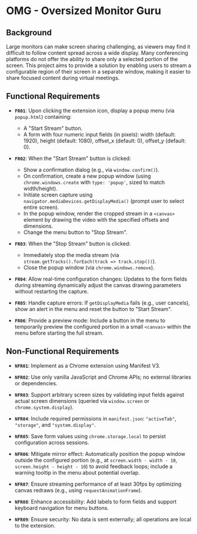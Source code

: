 # OMG - Oversized Monitor Guru

## Background

Large monitors can make screen sharing challenging, as viewers may find it difficult to follow content spread across a wide display. Many conferencing platforms do not offer the ability to share only a selected portion of the screen. This project aims to provide a solution by enabling users to stream a configurable region of their screen in a separate window, making it easier to share focused content during virtual meetings.

## Functional Requirements

- **`FR01`**: Upon clicking the extension icon, display a popup menu (via `popup.html`) containing:
  - A "Start Stream" button.
  - A form with four numeric input fields (in pixels): width (default: 1920), height (default: 1080), offset_x (default: 0), offset_y (default: 0).

- **`FR02`**: When the "Start Stream" button is clicked:
  - Show a confirmation dialog (e.g., via `window.confirm()`).
  - On confirmation, create a new popup window (using `chrome.windows.create` with `type: 'popup'`, sized to match width/height).
  - Initiate screen capture using `navigator.mediaDevices.getDisplayMedia()` (prompt user to select entire screen).
  - In the popup window, render the cropped stream in a `<canvas>` element by drawing the video with the specified offsets and dimensions.
  - Change the menu button to "Stop Stream".

- **`FR03`**: When the "Stop Stream" button is clicked:
  - Immediately stop the media stream (via `stream.getTracks().forEach(track => track.stop())`).
  - Close the popup window (via `chrome.windows.remove`).

- **`FR04`**: Allow real-time configuration changes: Updates to the form fields during streaming dynamically adjust the canvas drawing parameters without restarting the capture.

- **`FR05`**: Handle capture errors: If `getDisplayMedia` fails (e.g., user cancels), show an alert in the menu and reset the button to "Start Stream".

- **`FR06`**: Provide a preview mode: Include a button in the menu to temporarily preview the configured portion in a small `<canvas>` within the menu before starting the full stream.

## Non-Functional Requirements

- **`NFR01`**: Implement as a Chrome extension using Manifest V3.

- **`NFR02`**: Use only vanilla JavaScript and Chrome APIs; no external libraries or dependencies.

- **`NFR03`**: Support arbitrary screen sizes by validating input fields against actual screen dimensions (queried via `window.screen` or `chrome.system.display`).

- **`NFR04`**: Include required permissions in `manifest.json`: `"activeTab"`, `"storage"`, and `"system.display"`.

- **`NFR05`**: Save form values using `chrome.storage.local` to persist configuration across sessions.

- **`NFR06`**: Mitigate mirror effect: Automatically position the popup window outside the configured portion (e.g., at `screen.width - width - 10`, `screen.height - height - 10`) to avoid feedback loops; include a warning tooltip in the menu about potential overlap.

- **`NFR07`**: Ensure streaming performance of at least 30fps by optimizing canvas redraws (e.g., using `requestAnimationFrame`).

- **`NFR08`**: Enhance accessibility: Add labels to form fields and support keyboard navigation for menu buttons.

- **`NFR09`**: Ensure security: No data is sent externally; all operations are local to the extension.
